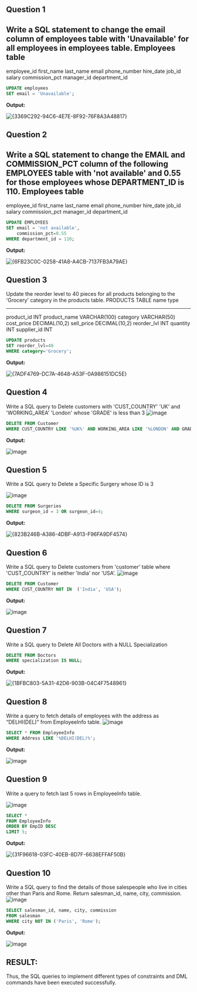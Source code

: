 Question 1
---
Write a SQL statement to change the email column of employees table with 'Unavailable' for all employees in employees table.
Employees table
---------------
employee_id
first_name
last_name
email
phone_number
hire_date
job_id
salary
commission_pct
manager_id
department_id

```sql
UPDATE employees
SET email = 'Unavailable';
```
**Output:**

![{3369C292-94C6-4E7E-8F92-76F8A3A48817}](https://github.com/user-attachments/assets/d8e7f1c2-177b-4505-b9b2-94882a503ee3)

**Question 2**
---
Write a SQL statement to change the EMAIL and COMMISSION_PCT column of the following EMPLOYEES table with 'not available' and 0.55 for those employees whose DEPARTMENT_ID is 110.
Employees table
---------------
employee_id
first_name
last_name
email
phone_number
hire_date
job_id
salary
commission_pct
manager_id
department_id

```sql
UPDATE EMPLOYEES
SET email = 'not available',
    commission_pct=0.55
WHERE department_id = 110;
```
**Output:**

![{6FB23C0C-0258-41A8-A4CB-7137FB3A79AE}](https://github.com/user-attachments/assets/2541ba62-6db2-4fb4-b484-4538d7b8eecc)

**Question 3**
---
Update the reorder level to 40 pieces for all products belonging to the 'Grocery' category in the products table.
PRODUCTS TABLE
name               type
-----------------  ---------------
product_id         INT
product_name       VARCHAR(100)
category           VARCHAR(50)
cost_price         DECIMAL(10,2)
sell_price         DECIMAL(10,2)
reorder_lvl        INT
quantity           INT
supplier_id        INT

```sql
UPDATE products
SET reorder_lvl=40
WHERE category='Grocery';
```
**Output:**

![{7ADF4769-DC7A-4648-A53F-0A986151DC5E}](https://github.com/user-attachments/assets/a6475b9a-36cc-4135-a08c-0f2d148ffa5f)

**Question 4**
---
Write a SQL query to Delete customers with 'CUST_COUNTRY' 'UK' and 'WORKING_AREA' 'London' whose 'GRADE' is less than 3
![image](https://github.com/user-attachments/assets/ce2f8a14-a5d2-430f-8b18-ab4e5c235e8f)
```sql
DELETE FROM Customer
WHERE CUST_COUNTRY LIKE '%UK%' AND WORKING_AREA LIKE '%LONDON' AND GRADE < 3;
```
**Output:**

![image](https://github.com/user-attachments/assets/ca87b0a6-5997-46bb-8f39-d83003f2c4b6)

**Question 5**
---
Write a SQL query to Delete a Specific Surgery whose ID is 3

![image](https://github.com/user-attachments/assets/d7a11f2f-3924-4990-b829-a511489a5cc2)

```sql
DELETE FROM Surgeries
WHERE surgeon_id = 3 OR surgeon_id=4;
```
**Output:**

![{823B246B-A386-4DBF-A913-F96FA9DF4574}](https://github.com/user-attachments/assets/dd4874fd-43e8-4232-9b51-18909965f00d)

**Question 6**
---
Write a SQL query to Delete customers from 'customer' table where 'CUST_COUNTRY' is neither 'India' nor 'USA'.
![image](https://github.com/user-attachments/assets/dc03d99c-c094-44ce-a861-d08dacfcf197)

```sql
DELETE FROM Customer
WHERE CUST_COUNTRY NOT IN  ('India', 'USA'); 
```
**Output:**

![image](https://github.com/user-attachments/assets/ca0f244a-43f4-4dca-a3a7-e37b4c138db0)

**Question 7**
---
Write a SQL query to Delete All Doctors with a NULL Specialization

```sql
DELETE FROM Doctors
WHERE specialization IS NULL;
```
**Output:**

![{1BFBC803-5A31-42D6-903B-04C4F7548961}](https://github.com/user-attachments/assets/ca69037d-ad15-4665-a7f4-1d4535d220cd)

**Question 8**
---
Write a query to fetch details of employees with the address as “DELHI(DEL)” from EmployeeInfo table.
![image](https://github.com/user-attachments/assets/d19cb403-91ed-44c0-b162-c20e0b3c385e)

```sql
SELECT * FROM EmployeeInfo
WHERE Address LIKE '%DELHI(DEL)%';
```
**Output:**

![image](https://github.com/user-attachments/assets/0b02bd82-cebd-4e87-9fef-de619378dcf5)

**Question 9**
---
Write a query to fetch last 5 rows in EmployeeInfo table.

![image](https://github.com/user-attachments/assets/2dc65dfc-bf60-4ea9-8c3d-1dd7e7a8e095)

```sql
SELECT *
FROM EmployeeInfo
ORDER BY EmpID DESC
LIMIT 5;
```
**Output:**

![{31F96618-03FC-40EB-8D7F-6638EFFAF50B}](https://github.com/user-attachments/assets/d42ecb1d-52c3-401a-a7db-ab9df8dde820)

**Question 10**
---
Write a SQL query to find the details of those salespeople who live in cities other than Paris and Rome. Return salesman_id, name, city, commission.
![image](https://github.com/user-attachments/assets/7bd274da-0134-4ae2-9aa1-fb9f122afa62)

```sql
SELECT salesman_id, name, city, commission
FROM salesman
WHERE city NOT IN ('Paris', 'Rome');
```
**Output:**

![image](https://github.com/user-attachments/assets/70e6747c-7dc2-4a98-b8ed-6fd3a1a8f17b)

## RESULT:
Thus, the SQL queries to implement different types of constraints and DML commands have been executed successfully.
